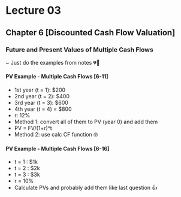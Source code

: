 # Lecture 03

## Chapter 6 [Discounted Cash Flow Valuation]

### Future and Present Values of Multiple Cash Flows
~ Just do the examples from notes 💔🥀

#### PV Example - Multiple Cash Flows [6-11]
- 1st year (t = 1): $200
- 2nd year (t = 2): $400
- 3rd year (t = 3): $600
- 4th year (t = 4) = $800
- r: 12%
- Method 1: convert all of them to PV (year 0) and add them
- PV = FV/(1+r)^t
- Method 2: use calc CF function 🤓

#### PV Example - Multiple Cash Flows [6-16]
- t = 1 : $1k
- t = 2 : $2k
- t = 3 : $3k
- r = 10%
- Calculate PVs and probably add them like last question 👍

### 
